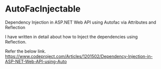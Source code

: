 # AutoFacInjectable
Dependency Injection in ASP.NET Web API using Autofac via Attributes and Reflection

I have written in detail about how to Inject the dependencies using Reflection.

Refer the below link.
https://www.codeproject.com/Articles/1201502/Dependency-Injection-in-ASP-NET-Web-API-using-Auto
